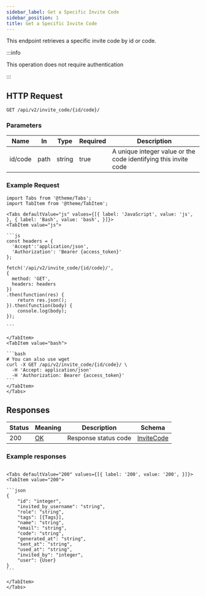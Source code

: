 ```yaml
---
sidebar_label: Get a Specific Invite Code
sidebar_position: 1
title: Get a Specific Invite Code
---
```


This endpoint retrieves a specific invite code by id or code.

:::info

This operation does not require authentication

:::

## HTTP Request

`GET /api/v2/invite_code/{id/code}/`

### Parameters

| Name    | In   | Type   | Required | Description                                                     |
|---------|------|--------|----------|-----------------------------------------------------------------|
| id/code | path | string | true     | A unique integer value or the code identifying this invite code |

### Example Request

````mdx-code-block
import Tabs from '@theme/Tabs';
import TabItem from '@theme/TabItem';

<Tabs defaultValue="js" values={[{ label: 'JavaScript', value: 'js', }, { label: 'Bash', value: 'bash', }]}>
<TabItem value="js">

```js
const headers = {
  'Accept':'application/json',
  'Authorization': 'Bearer {access_token}'
};

fetch('/api/v2/invite_code/{id/code}/',
{
  method: 'GET',
  headers: headers
})
.then(function(res) {
    return res.json();
}).then(function(body) {
    console.log(body);
});

```

</TabItem>
<TabItem value="bash">

```bash
# You can also use wget
curl -X GET /api/v2/invite_code/{id/code}/ \
  -H 'Accept: application/json'
  -H 'Authorization: Bearer {access_token}'
```
</TabItem>
</Tabs>
````

## Responses

| Status | Meaning                                                 | Description | Schema                                                  |
|--------|---------------------------------------------------------|-------------|---------------------------------------------------------|
| 200    | [OK](https://tools.ietf.org/html/rfc7231#section-6.3.1) | Response status code        | [InviteCode](/docs/apireference/v2/schemas/invite_code) |

### Example responses


````mdx-code-block

<Tabs defaultValue="200" values={[{ label: '200', value: '200', }]}>
<TabItem value="200">

```json
{
    "id": "integer",
    "invited_by_username": "string",
    "role": "string",
    "tags": [{Tags}],
    "name": "string",
    "email": "string",
    "code": "string",
    "generated_at": "string",
    "sent_at": "string",
    "used_at": "string",
    "invited_by": "integer",
    "user": {User}
}
```

</TabItem>
</Tabs>
````




